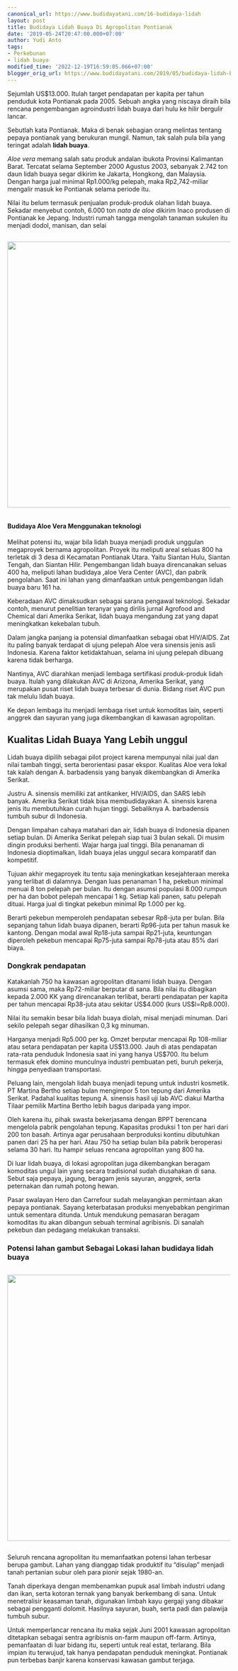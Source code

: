 ```yaml
---
canonical_url: https://www.budidayatani.com/16-budidaya-lidah
layout: post
title: Budidaya Lidah Buaya Di Agropolitan Pontianak
date: '2019-05-24T20:47:00.000+07:00'
author: Yudi Anto
tags:
- Perkebunan
- lidah buaya
modified_time: '2022-12-19T16:59:05.066+07:00'
blogger_orig_url: https://www.budidayatani.com/2019/05/budidaya-lidah-buaya-di-agropolitan.html
---
```


<p>Sejumlah US$13.000. Itulah target pendapatan per kapita per tahun penduduk kota Pontianak pada 2005. Sebuah angka yang niscaya diraih bila rencana pengembangan agroindustri lidah buaya dari hulu ke hilir bergulir lancar.</p>
<p>Sebutlah kata Pontianak. Maka di benak sebagian orang melintas tentang pepaya pontianak yang berukuran mungil. Namun, tak salah pula bila yang teringat adalah <strong>lidah buaya</strong>.</p>
<p><em>Aloe vera</em> memang salah satu produk andalan ibukota Provinsi Kalimantan Barat. Tercatat selama September 2000 Agustus 2003, sebanyak 2.742 ton daun lidah buaya segar dikirim ke Jakarta, Hongkong, dan Malaysia. Dengan harga jual minimal Rp1.000/kg pelepah, maka Rp2,742-miliar mengalir masuk ke Pontianak selama periode itu.</p>
<p>Nilai itu belum termasuk penjualan produk-produk olahan lidah buaya. Sekadar menyebut contoh, 6.000 ton <em>nata de aloe</em> dikirim Inaco produsen di Pontianak ke Jepang. Industri rumah tangga mengolah tanaman sukulen itu menjadi dodol, manisan, dan selai</p>
<div class="separator" style="clear: both;"><a href="https://blogger.googleusercontent.com/img/b/R29vZ2xl/AVvXsEi64kMippX7cnob3H9kO4d42rddy13h8PY5QgOzRbR8fPk-ab7hmLALjig7VZ2Gjk5sQ2p-7iPdQkHM_pLBpemU0XcuKLSpmCS36ALIrLlpUfVc30r-2GNAurmSo7_FkVB6mwR9JTRDYTrHryL8bFMU4yOuHGO29tiMyXFpDgdtM-fYL6gBwalaamydoA/s1511/aloe-1.jpg" style="display: block; padding: 1em 0; text-align: center; "><img alt="" border="0" width="600" data-original-height="850" data-original-width="1511" src="https://blogger.googleusercontent.com/img/b/R29vZ2xl/AVvXsEi64kMippX7cnob3H9kO4d42rddy13h8PY5QgOzRbR8fPk-ab7hmLALjig7VZ2Gjk5sQ2p-7iPdQkHM_pLBpemU0XcuKLSpmCS36ALIrLlpUfVc30r-2GNAurmSo7_FkVB6mwR9JTRDYTrHryL8bFMU4yOuHGO29tiMyXFpDgdtM-fYL6gBwalaamydoA/s600/aloe-1.jpg"/></a></div>
<h4>Budidaya Aloe Vera Menggunakan teknologi</h4>
<p>Melihat potensi itu, wajar bila lidah buaya menjadi produk unggulan megaproyek bernama agropolitan. Proyek itu meliputi areal seluas 800 ha terletak di 3 desa di Kecamatan Pontianak Utara. Yaitu Siantan Hulu, Siantan Tengah, dan Siantan Hilir. Pengembangan lidah buaya direncanakan seluas 400 ha, meliputi lahan budidaya ,aloe Vera Center (AVC), dan pabrik pengolahan. Saat ini lahan yang dimanfaatkan untuk pengembangan lidah buaya baru 161 ha.</p>
<p>Keberadaan AVC dimaksudkan sebagai sarana pengawal teknologi. Sekadar contoh, menurut penelitian teranyar yang dirilis jurnal Agrofood and Chemical dari Amerika Serikat, lidah buaya mengandung zat yang dapat meningkatkan kekebalan tubuh.</p>
<p>Dalam jangka panjang ia potensial dimanfaatkan sebagai obat HIV/AIDS. Zat itu paling banyak terdapat di ujung pelepah Aloe vera sinensis jenis asli Indonesia. Karena faktor ketidaktahuan, selama ini ujung pelepah dibuang karena tidak berharga.</p>
<p>Nantinya, AVC diarahkan menjadi lembaga sertifikasi produk-produk lidah buaya. Itulah yang dilakukan AVC di Arizona, Amerika Serikat, yang merupakan pusat riset lidah buaya terbesar di dunia. Bidang riset AVC pun tak melulu lidah buaya.</p>
<p>Ke depan lembaga itu menjadi lembaga riset untuk komoditas lain, seperti anggrek dan sayuran yang juga dikembangkan di kawasan agropolitan.</p>
<h2>Kualitas Lidah Buaya Yang Lebih unggul</h2>
<p>Lidah buaya dipilih sebagai pilot project karena mempunyai nilai jual dan nilai tambah tinggi, serta berorientasi pasar ekspor. Kualitas Aloe vera lokal tak kalah dengan A. barbadensis yang banyak dikembangkan di Amerika Serikat.</p>
<p>Justru A. sinensis memiliki zat antikanker, HIV/AIDS, dan SARS lebih banyak. Amerika Serikat tidak bisa membudidayakan A. sinensis karena jenis itu membutuhkan curah hujan tinggi. Sebaliknya A. barbadensis tumbuh subur di Indonesia.</p>
<p>Dengan limpahan cahaya matahari dan air, lidah buaya di Indonesia dipanen setiap bulan. Di Amerika Serikat pelepah siap tuai 3 bulan sekali. Di musim dingin produksi berhenti. Wajar harga jual tinggi. Bila penanaman di Indonesia dioptimalkan, lidah buaya jelas unggul secara komparatif dan kompetitif.</p>
<p>Tujuan akhir megaproyek itu tentu saja meningkatkan kesejahteraan mereka yang terlibat di dalamnya. Dengan luas penanaman 1 ha, pekebun minimal menuai 8 ton pelepah per bulan. Itu dengan asumsi populasi 8.000 rumpun per ha dan bobot pelepah mencapai 1 kg. Setiap kali panen, satu pelepah dituai. Harga jual di tingkat pekebun minimal Rp 1.000 per kg.</p>
<p>Berarti pekebun memperoleh pendapatan sebesar Rp8-juta per bulan. Bila sepanjang tahun lidah buaya dipanen, berarti Rp96-juta per tahun masuk ke kantong. Dengan modal awal Rp18-juta sampai Rp21-juta, keuntungan diperoleh pekebun mencapai Rp75-juta sampai Rp78-juta atau 85% dari biaya.</p>
<h3>Dongkrak pendapatan</h3>
<p>Katakanlah 750 ha kawasan agropolitan ditanami lidah buaya. Dengan asumsi sama, maka Rp72-miliar berputar di sana. Bila nilai itu dibagikan kepada 2.000 KK yang direncanakan terlibat, berarti pendapatan per kapita per tahun mencapai Rp38-juta atau sekitar US$4.000 (kurs US$l=Rp8.000).</p>
<p>Nilai itu semakin besar bila lidah buaya diolah, misal menjadi minuman. Dari sekilo pelepah segar dihasilkan 0,3 kg minuman.</p>
<p>Harganya menjadi Rp5.000 per kg. Omzet berputar mencapai Rp 108-miliar atau setara pendapatan per kapita US$13.000. Jauh di atas pendapatan rata-rata penduduk Indonesia saat ini yang hanya US$700. Itu belum termasuk efek domino munculnya industri pembuatan peti, buruh pekerja, hingga penyediaan transportasi.</p>
<p>Peluang lain, mengolah lidah buaya menjadi tepung untuk industri kosmetik. PT Martina Bertho setiap bulan mengimpor 5 ton tepung dari Amerika Serikat. Padahal kualitas tepung A. sinensis hasil uji lab AVC diakui Martha Tilaar pemilik Martina Bertho lebih bagus daripada yang impor.</p>
<p>Oleh karena itu, pihak swasta bekerjasama dengan BPPT berencana mengelola pabrik pengolahan tepung. Kapasitas produksi 1 ton per hari dari 200 ton basah. Artinya agar perusahaan berproduksi kontinu dibutuhkan panen dari 25 ha per hari. Atau 750 ha setiap bulan bila pabrik beroperasi selama 30 hari. Itu hampir seluas rencana agropolitan yang 800 ha.</p>
<p>Di luar lidah buaya, di lokasi agropolitan juga dikembangkan beragam komoditas ungul lain yang secara tradisional sudah diusahakan di sana. Sebut saja pepaya, jagung, beragam jenis sayuran, anggrek, serta peternakan dan rumah potong hewan.</p>
<p>Pasar swalayan Hero dan Carrefour sudah melayangkan permintaan akan pepaya pontianak. Sayang keterbatasan produksi menyebabkan pengiriman untuk sementara ditunda. Untuk mendukung pemasaran beragam komoditas itu akan dibangun sebuah terminal agribisnis. Di sanalah pekebun dan pedagang melakukan transaksi.</p>
<h3>Potensi lahan gambut Sebagai Lokasi lahan budidaya lidah buaya</h3>
<div class="separator" style="clear: both;"><a href="https://blogger.googleusercontent.com/img/b/R29vZ2xl/AVvXsEgbo5rFjsLLfGMU3kdHg7wvQHfdIlOuEwv2J3Hv2XQmTaH6188LnMhpibAx0bUesf0aSdq7cyjgbsbvSJ55d1WnThzOi747uolF4Vp3yIP-_pY_EqZH5PxlgREHiWZDLBRQJBQT4kU5yJTiGRQLnSsux5ZowMLXg0PlyW1jIQArMBQlbVg4HI5wEIfYxA/s800/AGROPOLITAN_800x453.jpg" style="display: block; padding: 1em 0; text-align: center; "><img alt="" border="0" width="600" data-original-height="453" data-original-width="800" src="https://blogger.googleusercontent.com/img/b/R29vZ2xl/AVvXsEgbo5rFjsLLfGMU3kdHg7wvQHfdIlOuEwv2J3Hv2XQmTaH6188LnMhpibAx0bUesf0aSdq7cyjgbsbvSJ55d1WnThzOi747uolF4Vp3yIP-_pY_EqZH5PxlgREHiWZDLBRQJBQT4kU5yJTiGRQLnSsux5ZowMLXg0PlyW1jIQArMBQlbVg4HI5wEIfYxA/s600/AGROPOLITAN_800x453.jpg"/></a></div>
<p>Seluruh rencana agropolitan itu memanfaatkan potensi lahan terbesar berupa gambut. Lahan yang dianggap tidak produktif itu &ldquo;disulap&rdquo; menjadi tanah pertanian subur oleh para pionir sejak 1980-an.</p>
<p>Tanah diperkaya dengan membenamkan pupuk asal limbah industri udang dan ikan, serta kotoran ternak yang banyak berkembang di sana. Untuk menetralisir keasaman tanah, digunakan limbah kayu gergaji yang dibakar sebagai pengganti dolomit. Hasilnya sayuran, buah, serta padi dan palawija tumbuh subur.</p>
<p>Untuk memperlancar rencana itu maka sejak Juni 2001 kawasan agropolitan ditetapkan sebagai sentra agribisnis on-farm maupun off-farm. Artinya, pemanfaatan di luar bidang itu, seperti untuk real estat, terlarang. Bila impian itu terwujud, tak hanya pendapatan penduduk meningkat. Pontianak pun terbebas banjir karena konservasi kawasan gambut terjaga.</p>
